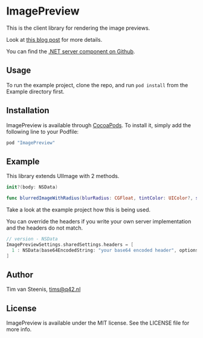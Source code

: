 # ImagePreview

This is the client library for rendering the image previews.

Look at [this blog post](http://q42.com/blog/post/133591843068/the-imagepreview-library-render-previews-with) for more details.

You can find the [.NET server component on Github](https://github.com/Q42/Q42.ImagePreview.swift).

<!-- [![CI Status](http://img.shields.io/travis/Tim van Steenis/ImagePreview.svg?style=flat)](https://travis-ci.org/Tim van Steenis/ImagePreview)
[![Version](https://img.shields.io/cocoapods/v/ImagePreview.svg?style=flat)](http://cocoapods.org/pods/ImagePreview)
[![License](https://img.shields.io/cocoapods/l/ImagePreview.svg?style=flat)](http://cocoapods.org/pods/ImagePreview)
[![Platform](https://img.shields.io/cocoapods/p/ImagePreview.svg?style=flat)](http://cocoapods.org/pods/ImagePreview) -->

## Usage

To run the example project, clone the repo, and run `pod install` from the Example directory first.

## Installation

ImagePreview is available through [CocoaPods](http://cocoapods.org). To install
it, simply add the following line to your Podfile:

```ruby
pod "ImagePreview"
```

## Example

This library extends UIImage with 2 methods.

```swift
init?(body: NSData)

func blurredImageWithRadius(blurRadius: CGFloat, tintColor: UIColor?, saturationDeltaFactor: CGFloat, maskImage: UIImage? = nil) -> UIImage?
```

Take a look at the example project how this is being used.

You can override the headers if you write your own server implementation and the headers do not match.

```swift
// version - NSData
ImagePreviewSettings.sharedSettings.headers = [
  1 : NSData(base64EncodedString: "your base64 encoded header", options: [])!
]
```

## Author

Tim van Steenis, tims@q42.nl

## License

ImagePreview is available under the MIT license. See the LICENSE file for more info.
